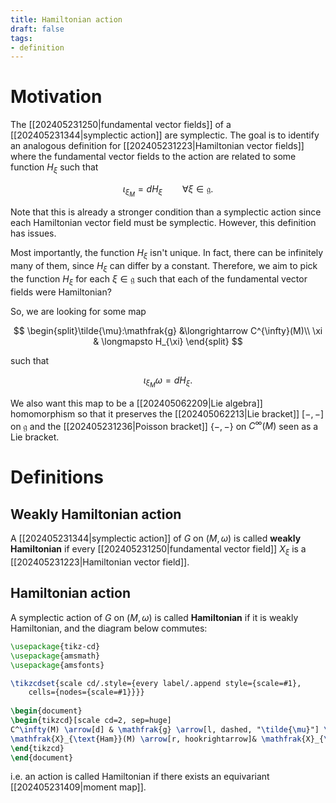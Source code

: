 ```yaml
---
title: Hamiltonian action
draft: false
tags:
- definition
---
```

# Motivation
The [[202405231250|fundamental vector fields]] of a [[202405231344|symplectic action]] are symplectic. 
The goal is to identify an analogous definition for [[202405231223|Hamiltonian vector fields]] where the fundamental vector fields to the action are related to some function $H_{\xi}$ such that

$$\iota_{\xi_{M}} = dH_{\xi} \qquad \forall \xi \in \mathfrak{g}.$$

Note that this is already a stronger condition than a symplectic action since each Hamiltonian vector field must be symplectic.
However, this definition has issues.

Most importantly, the function $H_{\xi}$ isn't unique.
In fact, there can be infinitely many of them, since $H_{\xi}$ can differ by a constant.
Therefore, we aim to pick the function $H_{\xi}$ for each $\xi \in \mathfrak{g}$ such that each of the fundamental vector fields were Hamiltonian?

So, we are looking for some map

$$
\begin{split}\tilde{\mu}:\mathfrak{g} &\longrightarrow C^{\infty}(M)\\
						   \xi & \longmapsto H_{\xi}
\end{split}
$$

such that

$$ \iota_{\xi_{M}}\omega = dH_{\xi}.$$

We also want this map to be a [[202405062209|Lie algebra]] homomorphism so that it preserves the [[202405062213|Lie bracket]] $[-,-]$ on $\mathfrak{g}$ and the [[202405231236|Poisson bracket]] $\{-,-\}$ on $C^{\infty}(M)$ seen as a Lie bracket.

# Definitions
## Weakly Hamiltonian action
A [[202405231344|symplectic action]] of $G$ on $(M,\omega)$ is called **weakly Hamiltonian** if every [[202405231250|fundamental vector field]] $X_{\xi}$ is a [[202405231223|Hamiltonian vector field]].

## Hamiltonian action
A symplectic action of $G$ on $(M, \omega)$ is called **Hamiltonian** if it is weakly Hamiltonian, and the diagram below commutes:
```tikz
\usepackage{tikz-cd}
\usepackage{amsmath}
\usepackage{amsfonts}

\tikzcdset{scale cd/.style={every label/.append style={scale=#1},
    cells={nodes={scale=#1}}}}
	
\begin{document}
\begin{tikzcd}[scale cd=2, sep=huge]
C^\infty(M) \arrow[d] & \mathfrak{g} \arrow[l, dashed, "\tilde{\mu}"] \arrow[d]\\
\mathfrak{X}_{\text{Ham}}(M) \arrow[r, hookrightarrow]& \mathfrak{X}_{\text{Symp}}(G)
\end{tikzcd}
\end{document}

```

i.e. an action is called Hamiltonian if there exists an equivariant [[202405231409|moment map]].
